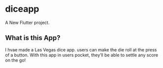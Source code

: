 # diceapp

A New Flutter project.

## What is this App? 
I hvae made a Las Vegas dice app. users can make the die roll at the press of a button. With this app in users pocket, they’ll be able to settle any score on the go!
